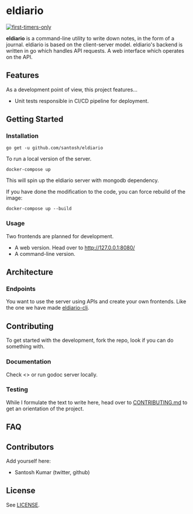 # eldiario

[![first-timers-only](https://img.shields.io/badge/first--timers--only-friendly-blue.svg?style=flat-square)](https://www.firsttimersonly.com/)

<!-- Add build and coverage tags -->

**eldiario** is a command-line utility to write down notes, in the form of a journal.
eldiario is based on the client-server model. eldiario's backend is written in go
which handles API requests. A web interface which operates on the API.

<!-- INSERT SCREENSHOT/GIF HERE -->

## Features

As a development point of view, this project features...

- Unit tests responsible in CI/CD pipeline for deployment.

## Getting Started

### Installation

    go get -u github.com/santosh/eldiario

To run a local version of the server.

    docker-compose up

This will spin up the eldiario server with mongodb dependency.

If you have done the modification to the code, you can force rebuild of the image:

    docker-compose up --build

### Usage

Two frontends are planned for development.

- A web version. Head over to <http://127.0.0.1:8080/>
- A command-line version.

<!-- TODO: When you launch eldiario, you are put inside your choice of editor (eldiario reads `$EDITOR`). -->

## Architecture

<!-- Document the design here -->

### Endpoints

You want to use the server using APIs and create your own frontends. Like the one we have made [eldiario-cli](https://github.com/santosh/eldiario-cli).

<!-- Hook it to listing website, something known like awesome-go -->

## Contributing

To get started with the development, fork the repo, look if you can do something with.

### Documentation

Check <> or run godoc server locally.

### Testing

While I formulate the text to write here, head over to [CONTRIBUTING.md](https://github.com/santosh/eldiario/blob/master/CONTRIBUTING.md) to get an orientation of the project.

## FAQ

## Contributors

Add yourself here:

- Santosh Kumar (twitter, github)

## License

See [LICENSE](https://github.com/santosh/eldiario/blob/master/LICENSE).
